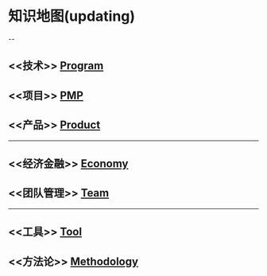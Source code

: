 # 知识地图(updating)

<!-- ![](earth.gif) -->

--

## <<技术>> [Program](program/README.md)

## <<项目>> [PMP](pmp/README.md)

## <<产品>> [Product](product/readme.md)

---

## <<经济金融>> [Economy](economy/README.md)

## <<团队管理>> [Team](team/README.md)

---

## <<工具>> [Tool](tool/README.md)

## <<方法论>> [Methodology](methodology/README.md)
